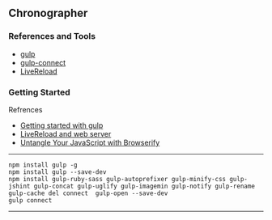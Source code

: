 ## Chronographer ##

### References and Tools ###

* [gulp](http://gulpjs.com/)
* [gulp-connect](https://github.com/AveVlad/gulp-connect)
* [LiveReload](http://livereload.com/)

### Getting Started ###

Refrences
* [Getting started with gulp](http://markgoodyear.com/2014/01/getting-started-with-gulp/)
* [LiveReload and web server](https://www.youtube.com/watch?v=KURMrW-HsY4)
* [Untangle Your JavaScript with Browserify](http://lincolnloop.com/blog/untangle-your-javascript-browserify/)

---

    npm install gulp -g
    npm install gulp --save-dev
    npm install gulp-ruby-sass gulp-autoprefixer gulp-minify-css gulp-jshint gulp-concat gulp-uglify gulp-imagemin gulp-notify gulp-rename gulp-cache del connect  gulp-open --save-dev
    gulp connect

---
